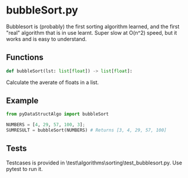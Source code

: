 # bubbleSort.py

Bubblesort is (probably) the first sorting algorithm learned, and the first "real" algorithm that is in use learnt.
Super slow at O(n^2) speed, but it works and is easy to understand.

## Functions

```python
def bubbleSort(lst: list[float]) -> list[float]:
```

Calculate the averate of floats in a list.

## Example

```python
from pyDataStructAlgo import bubbleSort

NUMBERS = [4, 29, 57, 100, 3];
SUMRESULT = bubbleSort(NUMBERS) # Returns [3, 4, 29, 57, 100]
```

## Tests

Testcases is provided in \test\algorithms\sorting\test_bubblesort.py. Use pytest to run it.
